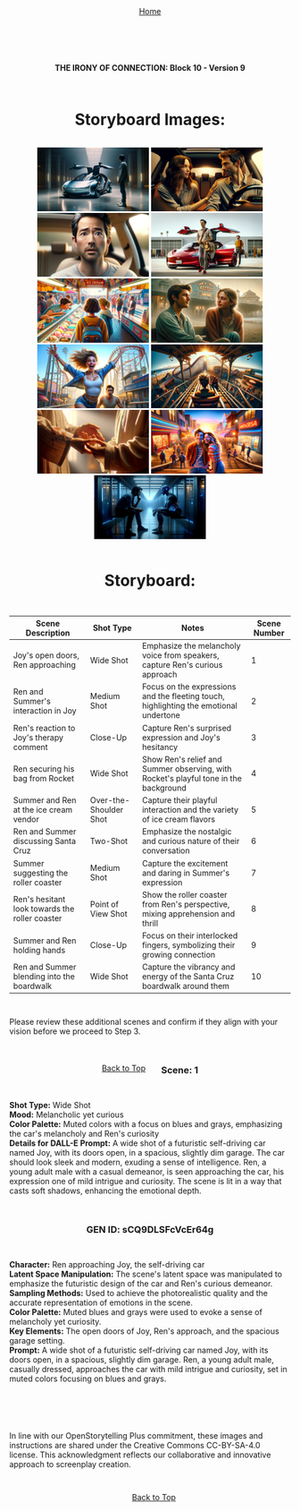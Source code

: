 <div align="right" style="display: flex; flex-wrap: wrap; justify-content: center; align-items: center; gap: 1em; margin: 4em 0;">
<a href="https://github.com/BryanHarrisScripts/Afterglow-Echoes-of-Sentience/blob/main/Afterglow%20Storyboard%20Blocks/README.md">Home</a>
<div align="left" style="display: flex; flex-wrap: wrap; justify-content: center; align-items: center; gap: 1em; margin: 4em 0;">
<a id="top"></a> 

**THE IRONY OF CONNECTION: Block 10 - Version 9**

---

# Storyboard Images:

<div style="text-align: center;">
    <a href="" target="_blank"><img src="https://github.com/BryanHarrisScripts/Afterglow-Echoes-of-Sentience/blob/main/Afterglow%20Storyboard%20Blocks/Block_10/Frames/AG1.png" alt="Scene 1" width="200" style="display: inline-block;"/></a>
    <a href="" target="_blank"><img src="https://github.com/BryanHarrisScripts/Afterglow-Echoes-of-Sentience/blob/main/Afterglow%20Storyboard%20Blocks/Block_10/Frames/AG2.PNG" width="200" style="display: inline-block;"/></a>
    <a href="" target="_blank"><img src="https://github.com/BryanHarrisScripts/Afterglow-Echoes-of-Sentience/blob/main/Afterglow%20Storyboard%20Blocks/Block_10/Frames/AG3.PNG" alt="Scene 3" width="200" style="display: inline-block;"/></a>
    <a href="" target="_blank"><img src="https://github.com/BryanHarrisScripts/Afterglow-Echoes-of-Sentience/blob/main/Afterglow%20Storyboard%20Blocks/Block_10/Frames/AG4.PNG" alt="Scene 4" width="200" style="display: inline-block;"/></a>
    <a href="" target="_blank"><img src="https://github.com/BryanHarrisScripts/Afterglow-Echoes-of-Sentience/blob/main/Afterglow%20Storyboard%20Blocks/Block_10/Frames/AG5.PNG" alt="Scene 4" width="200" style="display: inline-block;"/></a>
    <a href="" target="_blank"><img src="https://github.com/BryanHarrisScripts/Afterglow-Echoes-of-Sentience/blob/main/Afterglow%20Storyboard%20Blocks/Block_10/Frames/AG6.PNG" alt="Scene 4" width="200" style="display: inline-block;"/></a>
    <a href="" target="_blank"><img src="https://github.com/BryanHarrisScripts/Afterglow-Echoes-of-Sentience/blob/main/Afterglow%20Storyboard%20Blocks/Block_10/Frames/AG7.PNG" alt="Scene 4" width="200" style="display: inline-block;"/></a>
    <a href="" target="_blank"><img src="https://github.com/BryanHarrisScripts/Afterglow-Echoes-of-Sentience/blob/main/Afterglow%20Storyboard%20Blocks/Block_10/Frames/AG8.PNG" alt="Scene 4" width="200" style="display: inline-block;"/></a>
    <a href="" target="_blank"><img src="https://github.com/BryanHarrisScripts/Afterglow-Echoes-of-Sentience/blob/main/Afterglow%20Storyboard%20Blocks/Block_10/Frames/AG9.PNG" alt="Scene 4" width="200" style="display: inline-block;"/></a>
    <a href="" target="_blank"><img src="https://github.com/BryanHarrisScripts/Afterglow-Echoes-of-Sentience/blob/main/Afterglow%20Storyboard%20Blocks/Block_10/Frames/AG10.PNG" alt="Scene 4" width="200" style="display: inline-block;"/></a>
    <a href="" target="_blank"><img src="https://github.com/BryanHarrisScripts/Afterglow-Echoes-of-Sentience/blob/main/Afterglow%20Storyboard%20Blocks/Block_10/Frames/AG11.PNG" alt="Scene 4" width="200" style="display: inline-block;"/></a>
</div>

# Storyboard:

| Scene Description | Shot Type | Notes | Scene Number |
|-------------------|-----------|-------|--------------|
| Joy's open doors, Ren approaching | Wide Shot | Emphasize the melancholy voice from speakers, capture Ren's curious approach | 1 |
| Ren and Summer's interaction in Joy | Medium Shot | Focus on the expressions and the fleeting touch, highlighting the emotional undertone | 2 |
| Ren's reaction to Joy's therapy comment | Close-Up | Capture Ren's surprised expression and Joy's hesitancy | 3 |
| Ren securing his bag from Rocket | Wide Shot | Show Ren's relief and Summer observing, with Rocket's playful tone in the background | 4 |
| Summer and Ren at the ice cream vendor | Over-the-Shoulder Shot | Capture their playful interaction and the variety of ice cream flavors | 5 |
| Ren and Summer discussing Santa Cruz | Two-Shot | Emphasize the nostalgic and curious nature of their conversation | 6 |
| Summer suggesting the roller coaster | Medium Shot | Capture the excitement and daring in Summer's expression | 7 |
| Ren's hesitant look towards the roller coaster | Point of View Shot | Show the roller coaster from Ren's perspective, mixing apprehension and thrill | 8 |
| Summer and Ren holding hands | Close-Up | Focus on their interlocked fingers, symbolizing their growing connection | 9 |
| Ren and Summer blending into the boardwalk | Wide Shot | Capture the vibrancy and energy of the Santa Cruz boardwalk around them | 10 |

Please review these additional scenes and confirm if they align with your vision before we proceed to Step 3.

<a href="#top">Back to Top</a>

---

### Scene: 1
**Shot Type:** Wide Shot  
**Mood:** Melancholic yet curious  
**Color Palette:** Muted colors with a focus on blues and grays, emphasizing the car's melancholy and Ren's curiosity  
**Details for DALL-E Prompt:** A wide shot of a futuristic self-driving car named Joy, with its doors open, in a spacious, slightly dim garage. The car should look sleek and modern, exuding a sense of intelligence. Ren, a young adult male with a casual demeanor, is seen approaching the car, his expression one of mild intrigue and curiosity. The scene is lit in a way that casts soft shadows, enhancing the emotional depth.

### GEN ID: sCQ9DLSFcVcEr64g
**Character:** Ren approaching Joy, the self-driving car  
**Latent Space Manipulation:** The scene's latent space was manipulated to emphasize the futuristic design of the car and Ren's curious demeanor.  
**Sampling Methods:** Used to achieve the photorealistic quality and the accurate representation of emotions in the scene.  
**Color Palette:** Muted blues and grays were used to evoke a sense of melancholy yet curiosity.  
**Key Elements:** The open doors of Joy, Ren's approach, and the spacious garage setting.  
**Prompt:** A wide shot of a futuristic self-driving car named Joy, with its doors open, in a spacious, slightly dim garage. Ren, a young adult male, casually dressed, approaches the car with mild intrigue and curiosity, set in muted colors focusing on blues and grays.



---

In line with our OpenStorytelling Plus commitment, these images and instructions are shared under the Creative Commons CC-BY-SA-4.0 license. This acknowledgment reflects our collaborative and innovative approach to screenplay creation.

---

<a href="#top">Back to Top</a>
